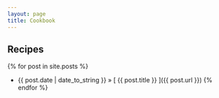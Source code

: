 ```yaml
---
layout: page
title: Cookbook
---
```


## Recipes

{% for post in site.posts %}
  * {{ post.date | date_to_string }} &raquo; [ {{ post.title }} ]({{ post.url }}) 
{% endfor %}
